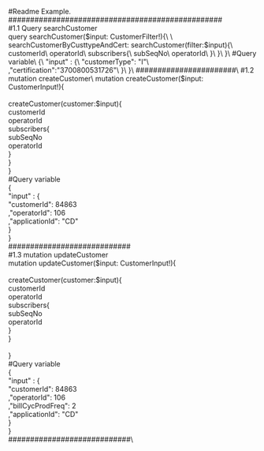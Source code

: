 #Readme
Example.\
#################################################\
#1.1 Query searchCustomer\
query searchCustomer($input: CustomerFilter!){\
\
  searchCustomerByCusttypeAndCert: searchCustomer(filter:$input){\
      customerId\
      operatorId\
      subscribers{\
         subSeqNo\
         operatorId\
      }\
  }\
}\
#Query variable\
{\
  "input" : {\
                "customerType": "I"\
               ,"certification":"3700800531726"\
           }\
}\
#######################\
#1.2 mutation createCustomer\
mutation createCustomer($input: CustomerInput!){\
\
  createCustomer(customer:$input){\
      customerId\
      operatorId\
      subscribers{\
         subSeqNo\
         operatorId\
      }\
  } \
}\
#Query variable\
{\
  "input" : {\
                "customerId": 84863\
               ,"operatorId": 106\
               ,"applicationId": "CD"\
           }\
}\
############################\
#1.3 mutation updateCustomer\
mutation updateCustomer($input: CustomerInput!){\
\
  createCustomer(customer:$input){\
      customerId\
      operatorId\
      subscribers{\
         subSeqNo\
         operatorId\
      }\
  }\
  \
}\
#Query variable\
{\
  "input" : {\
                "customerId": 84863\
               ,"operatorId": 106\
               ,"billCycProdFreq": 2\
               ,"applicationId": "CD"\
           }\
}\
############################\
